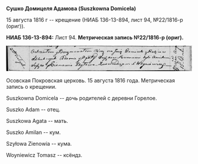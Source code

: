 **Сушко Домицеля Адамова (Suszkowna Domicela)**

15 августа 1816 г -- крещение (НИАБ 136-13-894, лист 94, №22/1816-р
(ориг)).

**НИАБ 136-13-894:** Лист 94. **Метрическая запись №22/1816-р (ориг).**

![](./media/5cfb60cc5f0003480840fdb7b72bf4920f13c85e.png)

Осовская Покровская церковь. 15 августа 1816 года. Метрическая запись о
крещении.

Suszkowna Domicela -- дочь родителей с деревни Горелое.

Suszko Adam -- отец.

Suszkowa Agata -- мать.

Suszko Amilan -- кум.

Szyłowa Zienowia -- кума.

Woyniewicz Tomasz -- ксёндз.
